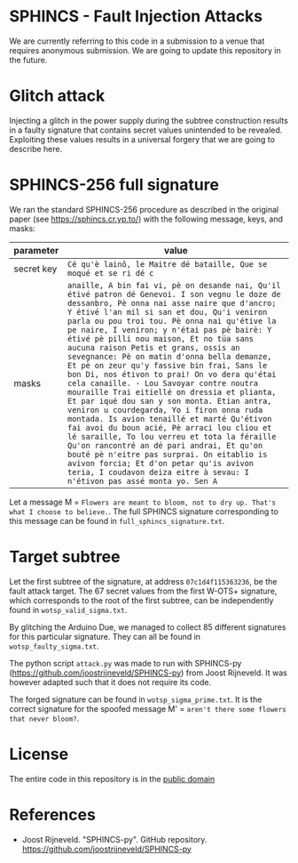 SPHINCS - Fault Injection Attacks
=================================
We are currently referring to this code in a submission to a venue that requires anonymous submission. We are going to update this repository in the future.  

Glitch attack
=============

Injecting a glitch in the power supply during the subtree construction results in a faulty signature that contains secret values unintended to be revealed. Exploiting these values results in a universal forgery that we are going to describe here.

SPHINCS-256 full signature
==========================

We ran the standard SPHINCS-256 procedure as described in the original paper (see https://sphincs.cr.yp.to/) with the following message, keys, and masks:

| parameter | value |
----|----
secret key | ```Cé qu'è lainô, le Maitre dé bataille, Que se moqué et se ri dé c ```
masks | ```anaille, A bin fai vi, pè on desande nai, Qu'il étivé patron dé Genevoi. I son vegnu le doze de dessanbro, Pè onna nai asse naire que d'ancro; Y étivé l'an mil si san et dou, Qu'i veniron parla ou pou troi tou. Pè onna nai qu'étive la pe naire, I veniron; y n'étai pas pè bairè: Y étivé pè pilli nou maison, Et no tüa sans aucuna raison Petis et grans, ossis an sevegnance: Pè on matin d'onna bella demanze, Et pè on zeur qu'y fassive bin frai, Sans le bon Di, nos étivon to prai! On vo dera qu'étai cela canaille. - Lou Savoyar contre noutra mouraille Trai eitiellé on dressia et plianta, Et par iqué dou san y son monta. Etian antra, veniron u courdegarda, Yo i firon onna ruda montada. Is avion tenaillé et marté Qu'étivon fai avoi du boun acié, Pè arraci lou cliou et lé saraille, To lou verreu et tota la féraille Qu'on rancontré an dé pari andrai, Et qu'on bouté pè n'eitre pas surprai. On eitablio is avivon forcia; Et d'on petar qu'is avivon teria, I coudavon deiza eitre à sevau: I n'étivon pas assé monta yo. Sen A```

Let a message M = ```Flowers are meant to bloom, not to dry up. That's what I choose to believe.```. The full SPHINCS signature corresponding to this message can be found in ```full_sphincs_signature.txt```.

Target subtree
==============

Let the first subtree of the signature, at address ```07c1d4f115363236```, be the fault attack target. The 67 secret values from the first W-OTS+ signature, which corresponds to the root of the first subtree, can be independently found in ```wotsp_valid_sigma.txt```.

By glitching the Arduino Due, we managed to collect 85 different signatures for this particular signature. They can all be found in ```wotsp_faulty_sigma.txt```.

The python script ```attack.py``` was made to run with SPHINCS-py (https://github.com/joostrijneveld/SPHINCS-py) from Joost Rijneveld. It was however adapted such that it does not require its code.

The forged signature can be found in ```wotsp_sigma_prime.txt```. It is the correct signature for the spoofed message M' = ```aren't there some flowers that never bloom?```.

License
=======
The entire code in this repository is in the [public domain](http://creativecommons.org/publicdomain/zero/1.0/)


References
==========

 * Joost Rijneveld. "SPHINCS-py". GitHub repository. https://github.com/joostrijneveld/SPHINCS-py
